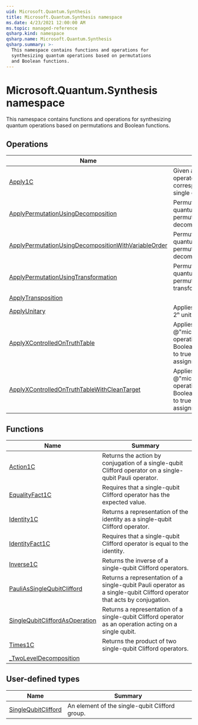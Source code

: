 ```yaml
---
uid: Microsoft.Quantum.Synthesis
title: Microsoft.Quantum.Synthesis namespace
ms.date: 4/23/2021 12:00:00 AM
ms.topic: managed-reference
qsharp.kind: namespace
qsharp.name: Microsoft.Quantum.Synthesis
qsharp.summary: >-
  This namespace contains functions and operations for
  synthesizing quantum operations based on permutations
  and Boolean functions.
---
```


# Microsoft.Quantum.Synthesis namespace

This namespace contains functions and operations for
synthesizing quantum operations based on permutations
and Boolean functions.


<!-- summaries -->

## Operations

| Name | Summary |
|------|---------|
|[Apply1C](xref:Microsoft.Quantum.Synthesis.Apply1C) |Given a single-qubit Clifford operator, applies the corresponding operation to a single qubit. |
|[ApplyPermutationUsingDecomposition](xref:Microsoft.Quantum.Synthesis.ApplyPermutationUsingDecomposition) |Permutes the amplitudes in a quantum state given a permutation using decomposition-based synthesis. |
|[ApplyPermutationUsingDecompositionWithVariableOrder](xref:Microsoft.Quantum.Synthesis.ApplyPermutationUsingDecompositionWithVariableOrder) |Permutes the amplitudes in a quantum state given a permutation using decomposition-based synthesis. |
|[ApplyPermutationUsingTransformation](xref:Microsoft.Quantum.Synthesis.ApplyPermutationUsingTransformation) |Permutes the amplitudes in a quantum state given a permutation using transformation-based synthesis. |
|[ApplyTransposition](xref:Microsoft.Quantum.Synthesis.ApplyTransposition) | |
|[ApplyUnitary](xref:Microsoft.Quantum.Synthesis.ApplyUnitary) |Applies gate defined by a 2ⁿ × 2ⁿ unitary matrix. |
|[ApplyXControlledOnTruthTable](xref:Microsoft.Quantum.Synthesis.ApplyXControlledOnTruthTable) |Applies the @"microsoft.quantum.intrinsic.x" operation on `target`, if the Boolean function `func` evaluates to true for the classical assignment in `controlRegister`. |
|[ApplyXControlledOnTruthTableWithCleanTarget](xref:Microsoft.Quantum.Synthesis.ApplyXControlledOnTruthTableWithCleanTarget) |Applies the @"microsoft.quantum.intrinsic.x" operation on `target`, if the Boolean function `func` evaluates to true for the classical assignment in `controlRegister`. |

## Functions

| Name | Summary |
|------|---------|
|[Action1C](xref:Microsoft.Quantum.Synthesis.Action1C) |Returns the action by conjugation of a single-qubit Clifford operator on a single-qubit Pauli operator. |
|[EqualityFact1C](xref:Microsoft.Quantum.Synthesis.EqualityFact1C) |Requires that a single-qubit Clifford operator has the expected value. |
|[Identity1C](xref:Microsoft.Quantum.Synthesis.Identity1C) |Returns a representation of the identity as a single-qubit Clifford operator. |
|[IdentityFact1C](xref:Microsoft.Quantum.Synthesis.IdentityFact1C) |Requires that a single-qubit Clifford operator is equal to the identity. |
|[Inverse1C](xref:Microsoft.Quantum.Synthesis.Inverse1C) |Returns the inverse of a single-qubit Clifford operators. |
|[PauliAsSingleQubitClifford](xref:Microsoft.Quantum.Synthesis.PauliAsSingleQubitClifford) |Returns a representation of a single-qubit Pauli operator as a single-qubit Clifford operator that acts by conjugation. |
|[SingleQubitCliffordAsOperation](xref:Microsoft.Quantum.Synthesis.SingleQubitCliffordAsOperation) |Returns a representation of a single-qubit Clifford operator as an operation acting on a single qubit. |
|[Times1C](xref:Microsoft.Quantum.Synthesis.Times1C) |Returns the product of two single-qubit Clifford operators. |
|[_TwoLevelDecomposition](xref:Microsoft.Quantum.Synthesis._TwoLevelDecomposition) | |

## User-defined types

| Name | Summary |
|------|---------|
|[SingleQubitClifford](xref:Microsoft.Quantum.Synthesis.SingleQubitClifford) |An element of the single-qubit Clifford group. |
<!-- /summaries -->
